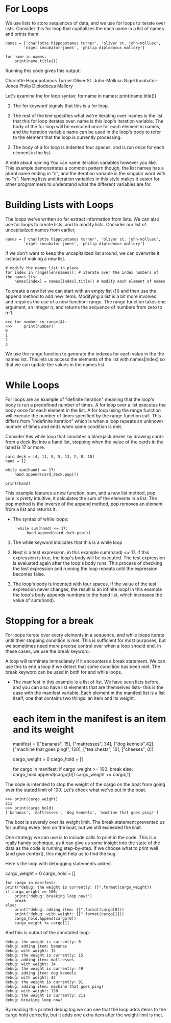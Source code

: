 # For Loops

We use lists to store sequences of data, and we use for loops to iterate over lists. Consider this for loop that capitalizes the each name in a list of names and prints them:

    names = ['charlotte hippopotamus turner', 'oliver st. john-mollusc',
            'nigel incubator-jones', 'philip diplodocus mallory']

    for name in names:
        print(name.title())

Running this code gives this output:

Charlotte Hippopotamus Turner
Oliver St. John-Mollusc
Nigel Incubator-Jones
Philip Diplodocus Mallory

Let's examine the for loop syntax:
        for name in names:
        print(name.title())

1. The for keyword signals that this is a for loop.

2. The rest of the line specifies what we're iterating over. names is the list that this for loop iterates over. name is this loop's iteration variable. The body of the for loop will be executed once for each element in names, and the iteration variable name can be used in the loop's body to refer to the element that the loop is currently processing.

3. The body of a for loop is indented four spaces, and is run once for each element in the list.

A note about naming You can name iteration variables however you like. 
This example demonstrates a common pattern though, the list names has a plural name ending in "s", and the iteration variable is the singular word with no "s". 
Naming lists and iteration variables in this style makes it easier for other programmers to understand what the different variables are for.

# Building Lists with Loops

The loops we've written so far extract information from lists. We can also use for loops to create lists, and to modify lists. Consider our list of uncapitalized names from earlier,

    names = ['charlotte hippopotamus turner', 'oliver st. john-mollusc',
            'nigel incubator-jones', 'philip diplodocus mallory']

If we don't want to keep the uncapitalized list around, we can overwrite it instead of making a new list.

    # modify the names list in place
    for index in range(len(names)): # iterate over the index numbers of the names list
        names[index] = names[index].title() # modify each element of names

To create a new list we can start with an empty list ([]) and then use the append method to add new items. Modifying a list is a bit more involved, and requires the use of a new function: range. 
The range function takes one argument, an integer n, and returns the sequence of numbers from zero to n-1.

    >>> for number in range(4):
    >>>     print(number)
    0
    1
    2
    3

We use the range function to generate the indexes for each value in the the names list. This lets us access the elements of the list with names[index] so that we can update the values in the names list.

# While Loops

For loops are an example of "definite iteration" meaning that the loop's body is run a predefined number of times. A for loop over a list executes the body once for each element in the list. 
A for loop using the range function will execute the number of times specified by the range function call. This differs from "indefinite iteration" which is when a loop repeats an unknown number of times and ends when some condition is met. 

Consider this while loop that simulates a blackjack dealer by drawing cards from a deck list into a hand list, stopping when the value of the cards in the hand is 17 or more.

    card_deck = [4, 11, 8, 5, 13, 2, 8, 10]
    hand = []

    while sum(hand) <= 17:
        hand.append(card_deck.pop())

    print(hand)

This example features a new function, sum, and a new list method, pop. sum is pretty intuitive, it calculates the sum of the elements in a list. The pop method is the inverse of the append method, pop removes an element from a list and returns it. 

- The syntax of while loops:

        while sum(hand) <= 17:
            hand.append(card_deck.pop())

1. The while keyword indicates that this is a while loop

2. Next is a test expression, in this example sum(hand) <= 17. If this expression is true, the loop's body will be executed. The test expression is evaluated again after the loop's body runs. This process of checking the test expression and running the loop repeats until the expression becomes false.

3. The loop's body is indented with four spaces. If the value of the test expression never changes, the result is an infinite loop! In this example the loop's body appends numbers to the hand list, which increases the value of sum(hand).

# Stopping for a break 

For loops iterate over every elements in a sequence, and while loops iterate until their stopping condition is met. This is sufficient for most purposes, but we sometimes need more precise control over when a loop should end. In these cases, we use the break keyword.

A loop will terminate immediately if it encounters a break statement. We can use this to end a loop if we detect that some condition has been met. The break keyword can be used in both for and while loops.


- The manifest in this example is a list of list. We have seen lists before, and you can also have list elements that are themselves lists- this is the case with the manifest variable. Each element in the manifest list is a list itself, one that contains two things: an item and its weight.

    # each item in the manifest is an item and its weight
    manifest = [["bananas", 15], ["mattresses", 34], ["dog kennels",42], ["machine that goes ping!", 120], ["tea chests", 10], ["cheeses", 0]]

    cargo_weight = 0
    cargo_hold = []

    for cargo in manifest:
        if cargo_weight >= 100:
            break
        else:
            cargo_hold.append(cargo[0])
            cargo_weight += cargo[1]

The code is intended to stop the weight of the cargo on the boat from going over the stated limit of 100. Let's check what we've put in the boat.

    >>> print(cargo_weight)
    211
    >>> print(cargo_hold)
    ['bananas', 'mattresses', 'dog kennels', 'machine that goes ping!']

The boat is severely over its weight limit. The break statement prevented us for putting every item on the boat, but we still exceeded the limit.

One strategy we can use is to include calls to print in the code. This is a really handy technique, as it can give us some insight into the state of the data as the code is running step-by-step. 
If we choose what to print well (and give context), this might help us to find the bug.

Here's the loop with debugging statements added.

cargo_weight = 0
cargo_hold = []

    for cargo in manifest:
    print("debug: the weight is currently: {}".format(cargo_weight))
    if cargo_weight >= 100:
        print("debug: breaking loop now!")
        break
    else:
        print("debug: adding item: {}".format(cargo[0]))
        print("debug: with weight: {}".format(cargo[1]))
        cargo_hold.append(cargo[0])
        cargo_weight += cargo[1]

And this is output of the annotated loop:

    debug: the weight is currently: 0
    debug: adding item: bananas
    debug: with weight: 15
    debug: the weight is currently: 15
    debug: adding item: mattresses
    debug: with weight: 34
    debug: the weight is currently: 49
    debug: adding item: dog kennels
    debug: with weight: 42
    debug: the weight is currently: 91
    debug: adding item: machine that goes ping!
    debug: with weight: 120
    debug: the weight is currently: 211
    debug: breaking loop now!   

By reading this printed debug log we can see that the loop adds items to the cargo hold correctly, but it adds one extra item after the weight limit is met.
    